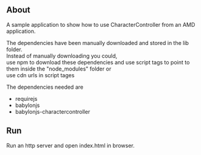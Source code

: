## About
A sample application to show how to use CharacterController from an AMD application.  

The dependencies have been manually downloaded and stored in the lib folder.  
Instead of manually downloading you could,  
use npm to download these dependencies and use script tags to point to them inside the "node_modules" folder or  
use cdn urls in script tages  

The dependencies needed are
* requirejs
* babylonjs
* babylonjs-charactercontroller

## Run
Run an http server and open index.html in browser.
